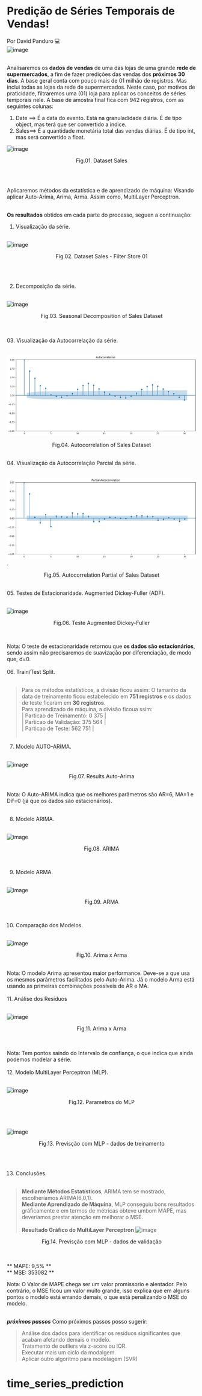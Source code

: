 # Predição de Séries Temporais de Vendas!
Por David Panduro :computer:<br>
![image](https://github.com/DavidPanduro/time_series_sales_prediction/assets/45201867/b2ef8d9a-0dea-432d-bd13-497097de4cdc)<br><br>


Analisaremos os **dados de vendas** de uma das lojas de uma grande **rede de supermercados**, a fim de fazer predições das vendas dos **próximos 30 dias**. 
A base geral conta com pouco mais de 01 milhão de registros. Mas inclui todas as lojas da rede de supermercados. Neste caso, por motivos de praticidade, filtraremos uma (01) loja para aplicar os conceitos de séries temporais nele. A base de amostra final fica com 942 registros, com as seguintes colunas:

  01. Date ==> É a data do evento. Está na granuladidade diária. É de tipo object, mas terá que ser convertido a índice.
  02. Sales==> É a quantidade monetária total das vendas diárias. É de tipo int, mas será convertido a float.

![image](https://github.com/DavidPanduro/time_series_prediction/assets/45201867/736b52ec-0b0c-48ec-bdcd-3363ad6a43da)
<p style="text-align: center;">Fig.01. Dataset Sales </p><br><br>
     
Aplicaremos métodos da estatística e de aprendizado de máquina: Visando aplicar Auto-Arima, Arima, Arma. Assim como, MultiLayer Perceptron.<br><br>

**Os resultados** obtidos em cada parte do processo, seguen a continuação: 

  01. Visualização da série.<br><br>

  ![image](https://github.com/DavidPanduro/time_series_prediction/assets/45201867/803a620e-656e-47e7-84f2-e8652a8f8747)<br>
  <p style="text-align: center;">Fig.02. Dataset Sales - Filter Store 01</p><br><br>

  02. Decomposição da série.<br><br>  

  ![image](https://github.com/DavidPanduro/time_series_prediction/assets/45201867/025fb3a8-8609-4fe9-8b72-8522afbf20ce) <br>
  <p style="text-align: center;">Fig.03. Seasonal Decomposition of Sales Dataset</p><br><br>
  03. Visualização da Autocorrelação da série.<br><br>
  
  ![image](https://github.com/DavidPanduro/time_series_prediction/blob/master/img/acp_sales.jpg)<br>
  <p style="text-align: center;">Fig.04. Autocorrelation of Sales Dataset</p><br>
  04. Visualização da Autocorrelação Parcial da série.<br><br>  
  
  ![image](https://github.com/DavidPanduro/time_series_prediction/blob/master/img/pacf_sales.jpg).<br>
  <p style="text-align: center;">Fig.05. Autocorrelation Partial of Sales Dataset </p><br>
  05. Testes de Estacionaridade. Augmented Dickey-Fuller (ADF).<br><br>
  
  ![image](https://github.com/DavidPanduro/time_series_prediction/assets/45201867/58a22bc9-4156-436d-9d11-87f986387377)<br>
  <p style="text-align: center;">Fig.06. Teste Augmented Dickey-Fuller </p><br>

  Nota: O teste de estacionaridade retornou que **os dados são estacionários**, sendo assim não precisaremos de suavização por diferenciação, de modo que, d=0. <br><br>
  06. Train/Test Split.<br><br>
  > Para os métodos estatísticos, a divisão ficou assim: O tamanho da data de treinamento ficou estabelecido em **751 registros** e os dados de teste ficaram em **30 registros**.<br>
  > Para aprendizado de máquina, a divisão ficoua ssim: <br>| Particao de Treinamento: 0 375 |<br>| Particao de Validação: 375 564 |<br>| Particao de Teste: 562 751 |<br><br>
  07. Modelo AUTO-ARIMA.<br><br>

  ![image](https://github.com/DavidPanduro/time_series_prediction/assets/45201867/f1e66709-d847-446c-8be5-41db149db72c) <br>
  <p style="text-align: center;">Fig.07. Results Auto-Arima </p><br>
  Nota: O Auto-ARIMA indica que os melhores parâmetros são AR=6, MA=1 e Dif=0 (já que os dados são estacionários).<br><br>

  08. Modelo ARIMA.<br><br>

  ![image](https://github.com/DavidPanduro/time_series_prediction/assets/45201867/900ed9db-5298-4171-a494-4eca01db2787)<br>
  <p style="text-align: center;">Fig.08. ARIMA </p><br>

  09. Modelo ARMA.<br><br>

  ![image](https://github.com/DavidPanduro/time_series_prediction/assets/45201867/ead42195-71fa-4760-b123-737392ce16e5)
  <p style="text-align: center;">Fig.09. ARMA </p><br>

  10. Comparação dos Modelos.<br><br>

  ![image](https://github.com/DavidPanduro/time_series_prediction/assets/45201867/d30f5ca4-00d5-4826-a455-82a3be308f93)
<p style="text-align: center;">Fig.10. Arima x Arma </p><br>
  Nota: O modelo Arima apresentou maior performance. Deve-se a que usa os mesmos parámetros facilitados pelo Auto-Arima. Já o modelo Arma está usando as primeiras combinações possíveis de AR e MA. <br><br>
  11. Análise dos Resíduos<br><br>

  ![image](https://github.com/DavidPanduro/time_series_sales_prediction/assets/45201867/4636f78c-3e75-47e1-b04b-f8aa14e49bb0)<br>
  <p style="text-align: center;">Fig.11. Arima x Arma </p><br><br>
  Nota: Tem pontos saindo do Intervalo de confiança, o que indica que ainda podemos modelar a série. <br><br>
  12. Modelo MultiLayer Perceptron (MLP).<br><br>

  ![image](https://github.com/DavidPanduro/time_series_prediction/assets/45201867/2ec0ba47-c662-4541-a7ef-f3964a2e6b31)
<p style="text-align: center;">Fig.12. Parametros do MLP </p><br><br>

![image](https://github.com/DavidPanduro/time_series_prediction/assets/45201867/27e6f41e-ee61-4209-8bc8-43042824ea63)
<p style="text-align: center;">Fig.13. Previsção com MLP - dados de treinamento</p><br><br>

  13. Conclusões.<br><br>
  
> **Mediante Métodos Estatísticos**, ARIMA tem se mostrado, escolheríamos ARIMA(6,0,1).<br>
> **Mediante Aprendizado de Máquina**, MLP conseguiu bons resultados gráficamente e em termos de métricas obteve umbom MAPE, mas deveríamos prestar atenção em melhorar o MSE.<br><br>
**Resultado Gráfico do MultiLayer Perceptron**
![image](https://github.com/DavidPanduro/time_series_prediction/assets/45201867/ffceec86-3403-4997-8b0d-5a2cef0d7033)
<p style="text-align: center;">Fig.14. Previsção com MLP - dados de validação</p><br><br>
  ** MAPE: 9,5% ** <br>
  ** MSE: 353082 ** <br>

  Nota: O Valor de MAPE chega ser um valor promissorio e alentador. Pelo contrário, o MSE ficou um valor muito grande, isso explica que em alguns pontos o modelo está errando demais, o que está penalizando o MSE do modelo.<br><br>

**_próximos passos_** Como próximos passos posso sugerir: 
> Análise dos dados para identificar os resíduos significantes que acabam afetando demais o modelo.<br>
> Tratamento de outliers via z-score ou IQR.<br>
> Executar mais um ciclo da modalgem.<br>
> Aplicar outro algoritmo para modelagem (SVR)<br>


# time_series_prediction
